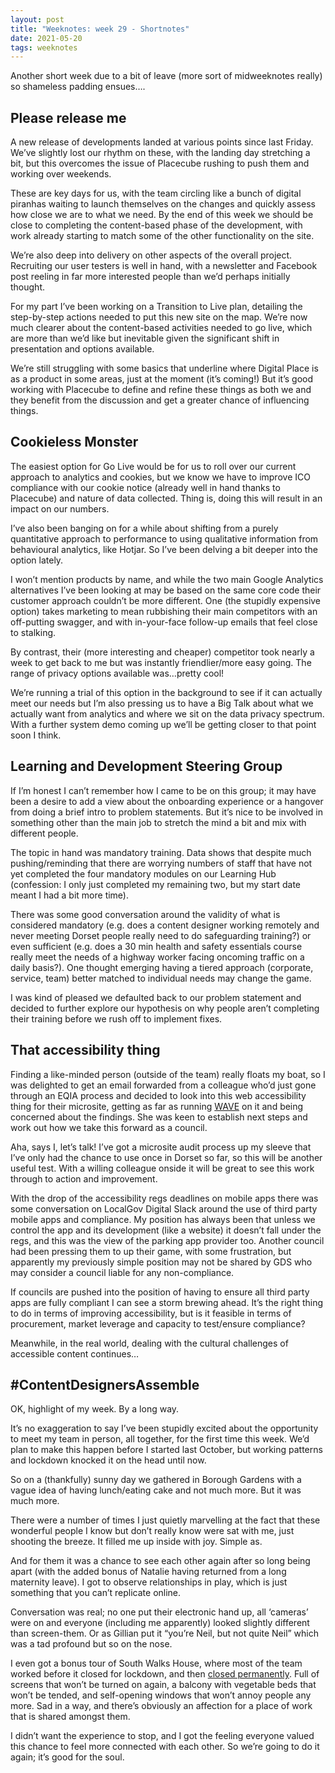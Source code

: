 ```yaml
---
layout: post
title: "Weeknotes: week 29 - Shortnotes"
date: 2021-05-20
tags: weeknotes
---
```


Another short week due to a bit of leave (more sort of midweeknotes really) so shameless padding ensues….

## Please release me

A new release of developments landed at various points since last Friday. We’ve slightly lost our rhythm on these, with the landing day stretching a bit, but this overcomes the issue of Placecube rushing to push them and working over weekends.

These are key days for us, with the team circling like a bunch of digital piranhas waiting to launch themselves on the changes and quickly assess how close we are to what we need. By the end of this week we should be close to completing the content-based phase of the development, with work already starting to match some of the other functionality on the site.

We’re also deep into delivery on other aspects of the overall project. Recruiting our user testers is well in hand, with a newsletter and Facebook post reeling in far more interested people than we’d perhaps initially thought.

For my part I’ve been working on a Transition to Live plan, detailing the step-by-step actions needed to put this new site on the map. We’re now much clearer about the content-based activities needed to go live, which are more than we’d like but inevitable given the significant shift in presentation and options available.

We’re still struggling with some basics that underline where Digital Place is as a product in some areas, just at the moment (it’s coming!) But it’s good working with Placecube to define and refine these things as both we and they benefit from the discussion and get a greater chance of influencing things.

## Cookieless Monster

The easiest option for Go Live would be for us to roll over our current approach to analytics and cookies, but we know we have to improve ICO compliance with our cookie notice (already well in hand thanks to Placecube) and nature of data collected. Thing is, doing this will result in an impact on our numbers.

I’ve also been banging on for a while about shifting from a purely quantitative approach to performance to using qualitative information from behavioural analytics, like Hotjar. So I’ve been delving a bit deeper into the option lately.

I won’t mention products by name, and while the two main Google Analytics alternatives I’ve been looking at may be based on the same core code their customer approach couldn’t be more different. One (the stupidly expensive option) takes marketing to mean rubbishing their main competitors with an off-putting swagger, and with in-your-face follow-up emails that feel close to stalking.

By contrast, their (more interesting and cheaper) competitor took nearly a week to get back to me but was instantly friendlier/more easy going. The range of privacy options available was…pretty cool!

We’re running a trial of this option in the background to see if it can actually meet our needs but I’m also pressing us to have a Big Talk about what we actually want from analytics and where we sit on the data privacy spectrum. With a further system demo coming up we’ll be getting closer to that point soon I think.

## Learning and Development Steering Group

If I’m honest I can’t remember how I came to be on this group; it may have been a desire to add a view about the onboarding experience or a hangover from doing a brief intro to problem statements. But it’s nice to be involved in something other than the main job to stretch the mind a bit and mix with different people.

The topic in hand was mandatory training. Data shows that despite much pushing/reminding that there are worrying numbers of staff that have not yet completed the four mandatory modules on our Learning Hub (confession: I only just completed my remaining two, but my start date meant I had a bit more time).

There was some good conversation around the validity of what is considered mandatory (e.g. does a content designer working remotely and never meeting Dorset people really need to do safeguarding training?) or even sufficient (e.g. does a 30 min health and safety essentials course really meet the needs of a highway worker facing oncoming traffic on a daily basis?). One thought emerging having a tiered approach (corporate, service, team) better matched to individual needs may change the game.

I was kind of pleased we defaulted back to our problem statement and decided to further explore our hypothesis on why people aren’t completing their training before we rush off to implement fixes.

## That accessibility thing

Finding a like-minded person (outside of the team) really floats my boat, so I was delighted to get an email forwarded from a colleague who’d just gone through an EQIA process and decided to look into this web accessibility thing for their microsite, getting as far as running [WAVE](https://wave.webaim.org/) on it and being concerned about the findings. She was keen to establish next steps and work out how we take this forward as a council.

Aha, says I, let’s talk! I’ve got a microsite audit process up my sleeve that I’ve only had the chance to use once in Dorset so far, so this will be another useful test. With a willing colleague onside it will be great to see this work through to action and improvement.

With the drop of the accessibility regs deadlines on mobile apps there was some conversation on LocalGov Digital Slack around the use of third party mobile apps and compliance. My position has always been that unless we control the app and its development (like a website) it doesn’t fall under the regs, and this was the view of the parking app provider too. Another council had been pressing them to up their game, with some frustration, but apparently my previously simple position may not be shared by GDS who may consider a council liable for any non-compliance.

If councils are pushed into the position of having to ensure all third party apps are fully compliant I can see a storm brewing ahead. It’s the right thing to do in terms of improving accessibility, but is it feasible in terms of procurement, market leverage and capacity to test/ensure compliance?

Meanwhile, in the real world, dealing with the cultural challenges of accessible content continues…

## #ContentDesignersAssemble

OK, highlight of my week. By a long way.

It’s no exaggeration to say I’ve been stupidly excited about the opportunity to meet my team in person, all together, for the first time this week. We’d plan to make this happen before I started last October, but working patterns and lockdown knocked it on the head until now.

So on a (thankfully) sunny day we gathered in Borough Gardens with a vague idea of having lunch/eating cake and not much more. But it was much more.

There were a number of times I just quietly marvelling at the fact that these wonderful people I know but don’t really know were sat with me, just shooting the breeze. It filled me up inside with joy. Simple as.

And for them it was a chance to see each other again after so long being apart (with the added bonus of Natalie having returned from a long maternity leave). I got to observe relationships in play, which is just something that you can’t replicate online.

Conversation was real; no one put their electronic hand up, all ‘cameras’ were on and everyone (including me apparently) looked slightly different than screen-them. Or as Gillian put it “you’re Neil, but not quite Neil” which was a tad profound but so on the nose.

I even got a bonus tour of South Walks House, where most of the team worked before it closed for lockdown, and then [closed permanently](https://www.dorsetecho.co.uk/news/19214674.hotel-option-closed-council-offices/). Full of screens that won’t be turned on again, a balcony with vegetable beds that won’t be tended, and self-opening windows that won’t annoy people any more. Sad in a way, and there’s obviously an affection for a place of work that is shared amongst them.

I didn’t want the experience to stop, and I got the feeling everyone valued this chance to feel more connected with each other. So we’re going to do it again; it’s good for the soul.
